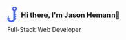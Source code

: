 <img src="j.png"
     alt="Markdown Monster icon"
     style="float: left; margin-right: 10px;" />
     


### Hi there, I'm Jason Hemann👋
Full-Stack Web Developer


